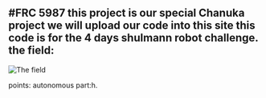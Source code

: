 #**FRC 5987**
this project is our special Chanuka project 
we will upload our code into this site
this code is for the 4 days shulmann robot challenge.
**the field:**
----------
![The field](https://s24.postimg.org/qmixjwbd1/image.png)

points:
autonomous part:h.


